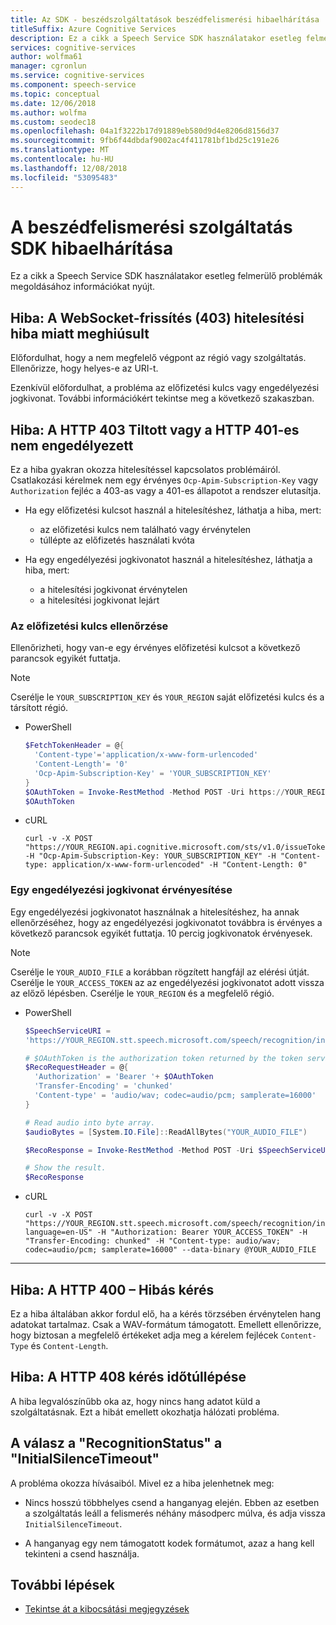 ```yaml
---
title: Az SDK - beszédszolgáltatások beszédfelismerési hibaelhárítása
titleSuffix: Azure Cognitive Services
description: Ez a cikk a Speech Service SDK használatakor esetleg felmerülő problémák megoldásához információkat nyújt.
services: cognitive-services
author: wolfma61
manager: cgronlun
ms.service: cognitive-services
ms.component: speech-service
ms.topic: conceptual
ms.date: 12/06/2018
ms.author: wolfma
ms.custom: seodec18
ms.openlocfilehash: 04a1f3222b17d91889eb580d9d4e8206d8156d37
ms.sourcegitcommit: 9fb6f44dbdaf9002ac4f411781bf1bd25c191e26
ms.translationtype: MT
ms.contentlocale: hu-HU
ms.lasthandoff: 12/08/2018
ms.locfileid: "53095483"
---
```

# <a name="troubleshoot-the-speech-service-sdk"></a>A beszédfelismerési szolgáltatás SDK hibaelhárítása

Ez a cikk a Speech Service SDK használatakor esetleg felmerülő problémák megoldásához információkat nyújt.

## <a name="error-websocket-upgrade-failed-with-an-authentication-error-403"></a>Hiba: A WebSocket-frissítés (403) hitelesítési hiba miatt meghiúsult

Előfordulhat, hogy a nem megfelelő végpont az régió vagy szolgáltatás. Ellenőrizze, hogy helyes-e az URI-t.

Ezenkívül előfordulhat, a probléma az előfizetési kulcs vagy engedélyezési jogkivonat. További információkért tekintse meg a következő szakaszban.

## <a name="error-http-403-forbidden-or-http-401-unauthorized"></a>Hiba: A HTTP 403 Tiltott vagy a HTTP 401-es nem engedélyezett

Ez a hiba gyakran okozza hitelesítéssel kapcsolatos problémáiról. Csatlakozási kérelmek nem egy érvényes `Ocp-Apim-Subscription-Key` vagy `Authorization` fejléc a 403-as vagy a 401-es állapotot a rendszer elutasítja.

* Ha egy előfizetési kulcsot használ a hitelesítéshez, láthatja a hiba, mert:

    - az előfizetési kulcs nem található vagy érvénytelen
    - túllépte az előfizetés használati kvóta

* Ha egy engedélyezési jogkivonatot használ a hitelesítéshez, láthatja a hiba, mert:

    - a hitelesítési jogkivonat érvénytelen
    - a hitelesítési jogkivonat lejárt

### <a name="validate-your-subscription-key"></a>Az előfizetési kulcs ellenőrzése

Ellenőrizheti, hogy van-e egy érvényes előfizetési kulcsot a következő parancsok egyikét futtatja.

> [!NOTE]
> Cserélje le `YOUR_SUBSCRIPTION_KEY` és `YOUR_REGION` saját előfizetési kulcs és a társított régió.

* PowerShell

    ```Powershell
    $FetchTokenHeader = @{
      'Content-type'='application/x-www-form-urlencoded'
      'Content-Length'= '0'
      'Ocp-Apim-Subscription-Key' = 'YOUR_SUBSCRIPTION_KEY'
    }
    $OAuthToken = Invoke-RestMethod -Method POST -Uri https://YOUR_REGION.api.cognitive.microsoft.com/sts/v1.0/issueToken -Headers $FetchTokenHeader
    $OAuthToken
    ```

* cURL

    ```
    curl -v -X POST "https://YOUR_REGION.api.cognitive.microsoft.com/sts/v1.0/issueToken" -H "Ocp-Apim-Subscription-Key: YOUR_SUBSCRIPTION_KEY" -H "Content-type: application/x-www-form-urlencoded" -H "Content-Length: 0"
    ```

### <a name="validate-an-authorization-token"></a>Egy engedélyezési jogkivonat érvényesítése

Egy engedélyezési jogkivonatot használnak a hitelesítéshez, ha annak ellenőrzéséhez, hogy az engedélyezési jogkivonatot továbbra is érvényes a következő parancsok egyikét futtatja. 10 percig jogkivonatok érvényesek.

> [!NOTE]
> Cserélje le `YOUR_AUDIO_FILE` a korábban rögzített hangfájl az elérési útját. Cserélje le `YOUR_ACCESS_TOKEN` az az engedélyezési jogkivonatot adott vissza az előző lépésben. Cserélje le `YOUR_REGION` és a megfelelő régió.

* PowerShell

    ```Powershell
    $SpeechServiceURI =
    'https://YOUR_REGION.stt.speech.microsoft.com/speech/recognition/interactive/cognitiveservices/v1?language=en-US'

    # $OAuthToken is the authorization token returned by the token service.
    $RecoRequestHeader = @{
      'Authorization' = 'Bearer '+ $OAuthToken
      'Transfer-Encoding' = 'chunked'
      'Content-type' = 'audio/wav; codec=audio/pcm; samplerate=16000'
    }

    # Read audio into byte array.
    $audioBytes = [System.IO.File]::ReadAllBytes("YOUR_AUDIO_FILE")

    $RecoResponse = Invoke-RestMethod -Method POST -Uri $SpeechServiceURI -Headers $RecoRequestHeader -Body $audioBytes

    # Show the result.
    $RecoResponse
    ```

* cURL

    ```
    curl -v -X POST "https://YOUR_REGION.stt.speech.microsoft.com/speech/recognition/interactive/cognitiveservices/v1?language=en-US" -H "Authorization: Bearer YOUR_ACCESS_TOKEN" -H "Transfer-Encoding: chunked" -H "Content-type: audio/wav; codec=audio/pcm; samplerate=16000" --data-binary @YOUR_AUDIO_FILE
    ```

---

## <a name="error-http-400-bad-request"></a>Hiba: A HTTP 400 – Hibás kérés

Ez a hiba általában akkor fordul elő, ha a kérés törzsében érvénytelen hang adatokat tartalmaz. Csak a WAV-formátum támogatott. Emellett ellenőrizze, hogy biztosan a megfelelő értékeket adja meg a kérelem fejlécek `Content-Type` és `Content-Length`.

## <a name="error-http-408-request-timeout"></a>Hiba: A HTTP 408 kérés időtúllépése

A hiba legvalószínűbb oka az, hogy nincs hang adatot küld a szolgáltatásnak. Ezt a hibát emellett okozhatja hálózati probléma.

## <a name="recognitionstatus-in-the-response-is-initialsilencetimeout"></a>A válasz a "RecognitionStatus" a "InitialSilenceTimeout"

A probléma okozza hívásaiból. Mivel ez a hiba jelenhetnek meg:

* Nincs hosszú többhelyes csend a hanganyag elején. Ebben az esetben a szolgáltatás leáll a felismerés néhány másodperc múlva, és adja vissza `InitialSilenceTimeout`.

* A hanganyag egy nem támogatott kodek formátumot, azaz a hang kell tekinteni a csend használja.

## <a name="next-steps"></a>További lépések

* [Tekintse át a kibocsátási megjegyzések](releasenotes.md)
